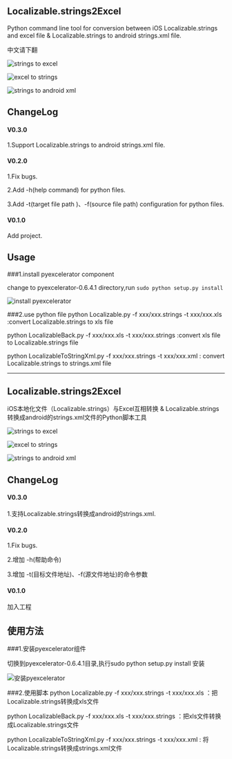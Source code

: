 ## Localizable.strings2Excel
Python command line tool for conversion between iOS Localizable.strings and excel file & Localizable.strings to android strings.xml file.

中文请下翻

![strings to excel](https://github.com/CatchZeng/Localizable.strings2Excel/blob/master/imgs/stoe.jpg)  

![excel to strings](https://github.com/CatchZeng/Localizable.strings2Excel/blob/master/imgs/etos.jpg)

![strings to android xml](https://github.com/CatchZeng/Localizable.strings2Excel/blob/master/imgs/stox.jpg)


## ChangeLog

#### V0.3.0

1.Support Localizable.strings to android strings.xml file.

#### V0.2.0 

1.Fix bugs.

2.Add -h(help command) for python files.

3.Add -t(target file path )、-f(source file path) configuration for python files.

#### V0.1.0 

Add project.


## Usage

###1.install pyexcelerator component

change to pyexcelerator-0.6.4.1 directory,run ``` sudo python setup.py install ```

![install pyexcelerator](https://github.com/CatchZeng/Localizable.strings2Excel/blob/master/imgs/installpy.jpg)

###2.use python file
python Localizable.py -f xxx/xxx.strings -t xxx/xxx.xls :convert Localizable.strings to xls file

python LocalizableBack.py -f xxx/xxx.xls -t xxx/xxx.strings  :convert xls file to Localizable.strings file

python LocalizableToStringXml.py -f xxx/xxx.strings -t xxx/xxx.xml : convert Localizable.strings to strings.xml file

----

## Localizable.strings2Excel
iOS本地化文件（Localizable.strings）与Excel互相转换 & Localizable.strings 转换成android的strings.xml文件的Python脚本工具

![strings to excel](https://github.com/CatchZeng/Localizable.strings2Excel/blob/master/imgs/stoe.jpg)  

![excel to strings](https://github.com/CatchZeng/Localizable.strings2Excel/blob/master/imgs/etos.jpg) 

![strings to android xml](https://github.com/CatchZeng/Localizable.strings2Excel/blob/master/imgs/stox.jpg) 

## ChangeLog

#### V0.3.0

1.支持Localizable.strings转换成android的strings.xml.

#### V0.2.0 

1.Fix bugs.

2.增加 -h(帮助命令)

3.增加 -t(目标文件地址)、-f(源文件地址)的命令参数

#### V0.1.0 

加入工程

## 使用方法

###1.安装pyexcelerator组件

切换到pyexcelerator-0.6.4.1目录,执行sudo python setup.py install 安装

![安装pyexcelerator](https://github.com/CatchZeng/Localizable.strings2Excel/blob/master/imgs/installpy.jpg)

###2.使用脚本
python Localizable.py -f xxx/xxx.strings -t xxx/xxx.xls  ：把Localizable.strings转换成xls文件

python LocalizableBack.py -f xxx/xxx.xls -t xxx/xxx.strings  ：把xls文件转换成Localizable.strings文件

python LocalizableToStringXml.py -f xxx/xxx.strings -t xxx/xxx.xml : 将 Localizable.strings转换成strings.xml文件
